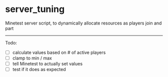 # server_tuning
Minetest server script, to dynamically allocate resources as players join and part  

---

Todo:  
- [ ] calculate values based on # of active players  
- [ ] clamp to min / max  
- [ ] tell Minetest to actually set values  
- [ ] test if it does as expected  
